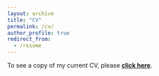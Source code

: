 ```yaml
---
layout: archive
title: "CV"
permalink: /cv/
author_profile: true
redirect_from:
  - /resume
---
```


To see a copy of my current CV, please [**click here**](https://drive.proton.me/urls/DCHXVDSJ70#I37LDhaYmyzM).
